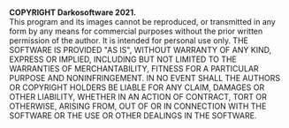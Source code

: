 <br><b>COPYRIGHT Darkosoftware 2021.</b></br>
This program and its images cannot be reproduced, or transmitted in any form by any means for commercial purposes without the prior written permission of the author. It is intended for personal use only. THE SOFTWARE IS PROVIDED "AS IS", WITHOUT WARRANTY OF ANY KIND, EXPRESS OR IMPLIED, INCLUDING BUT NOT LIMITED TO THE WARRANTIES OF MERCHANTABILITY, FITNESS FOR A PARTICULAR PURPOSE AND NONINFRINGEMENT. IN NO EVENT SHALL THE AUTHORS OR COPYRIGHT HOLDERS BE LIABLE FOR ANY CLAIM, DAMAGES OR OTHER LIABILITY, WHETHER IN AN ACTION OF CONTRACT, TORT OR OTHERWISE, ARISING FROM, OUT OF OR IN CONNECTION WITH THE SOFTWARE OR THE USE OR OTHER DEALINGS IN THE SOFTWARE.
